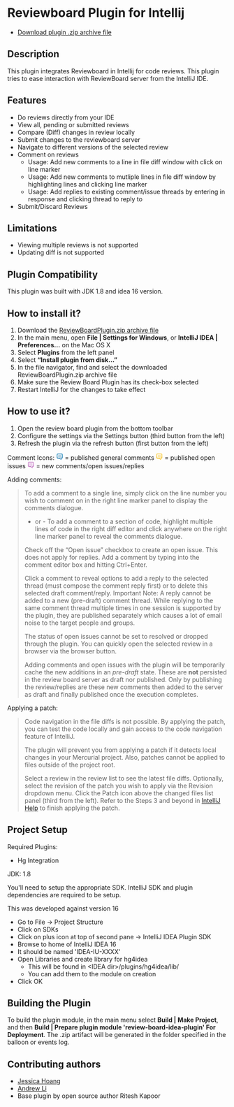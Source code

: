 # Reviewboard Plugin for Intellij
- [Download plugin .zip archive file](https://github.com/vchu-vr/review-board-idea-plugin/blob/master/review-board-idea-plugin.zip)

Description
-------------
This plugin integrates Reviewboard in Intellij for code reviews. 
This plugin tries to ease interaction with ReviewBoard server from the IntelliJ IDE.

Features
-------------
* Do reviews directly from your IDE
* View all, pending or submitted reviews
* Compare (Diff) changes in review locally
* Submit changes to the reviewboard server
* Navigate to different versions of the selected review
* Comment on reviews
    * Usage: Add new comments to a line in file diff window with click on line marker
    * Usage: Add new comments to mutliple lines in file diff window by highlighting lines and clicking line marker
    * Usage: Add replies to existing comment/issue threads by entering in response and clicking thread to reply to
* Submit/Discard Reviews

Limitations
-------------
* Viewing multiple reviews is not supported
* Updating diff is not supported

Plugin Compatibility
-------------
This plugin was built with JDK 1.8 and idea 16 version.


How to install it?
-------------
1. Download the [ReviewBoardPlugin.zip archive file](https://github.com/vchu-vr/review-board-idea-plugin/blob/master/review-board-idea-plugin.zip)
2. In the main menu, open **File | Settings for Windows**, or **IntelliJ IDEA | Preferences...** on the Mac OS X 
3. Select **Plugins** from the left panel
4. Select **“Install plugin from disk…”**
5. In the file navigator, find and select the downloaded ReviewBoardPlugin.zip archive file
6. Make sure the Review Board Plugin has its check-box selected
7. Restart IntelliJ for the changes to take effect


How to use it?
-------------
1. Open the review board plugin from the bottom toolbar
2. Configure the settings via the Settings button (third button from the left)
3. Refresh the plugin via the refresh button (first button from the left)

Comment Icons: 
![alt text](https://github.com/vchu-vr/review-board-idea-plugin/blob/master/resources/balloon.png "Blue Comment Icon") = published general comments
![alt text](https://github.com/vchu-vr/review-board-idea-plugin/blob/master/resources/com/visiercorp/idea/rbplugin/resources/yellow_balloon.png "Blue Comment Icon") = published open issues
![alt text](https://github.com/vchu-vr/review-board-idea-plugin/blob/master/resources/com/visiercorp/idea/rbplugin/resources/magenta_balloon.png "Magenta Comment Icon") = new comments/open issues/replies

Adding comments:
>To add a comment to a single line, simply click on the line number you wish to comment on in the right line marker panel to display the comments dialogue. 
>- or -
>To add a comment to a section of code, highlight multiple lines of code in the right diff editor and click anywhere on the right line marker panel to reveal the comments dialogue. 
>
>Check off the “Open issue” checkbox to create an open issue. This does not apply for replies.
>Add a comment by typing into the comment editor box and hitting Ctrl+Enter. 
>
>Click a comment to reveal options to add a reply to the selected thread (must compose the comment reply first) or to delete this selected draft comment/reply. Important Note: A reply cannot be added to a new (pre-draft) comment thread. While replying to the same comment thread multiple times in one session is supported by the plugin, they are published separately which causes a lot of email noise to the target people and groups. 
>
>The status of open issues cannot be set to resolved or dropped through the plugin. You can quickly open the selected review in a browser via the browser button.
>
>Adding comments and open issues with the plugin will be temporarily cache the new additions in an *pre-draft* state. These are **not** persisted in the review board server as draft nor published. Only by publishing the review/replies are these new comments then added to the server as draft and finally published once the execution completes. 

Applying a patch:
>Code navigation in the file diffs is not possible. By applying the patch, you can test the code locally and gain access to the code navigation feature of IntelliJ.
>
>The plugin will prevent you from applying a patch if it detects local changes in your Mercurial project. Also, patches cannot be applied to files outside of the project root.
>
>Select a review in the review list to see the latest file diffs. 
>Optionally, select the revision of the patch you wish to apply via the Revision dropdown menu.
>Click the Patch icon above the changed files list panel (third from the left).
>Refer to the Steps 3 and beyond in [IntelliJ Help](https://www.jetbrains.com/help/idea/2016.2/applying-patches.html) to finish applying the patch.

Project Setup
-------------
Required Plugins:
* Hg Integration

JDK: 1.8

You'll need to setup the appropriate SDK. IntelliJ SDK and plugin dependencies are required to be setup.

This was developed against version 16

* Go to File -> Project Structure
* Click on SDKs
* Click on plus icon at top of second pane -> IntelliJ IDEA Plugin SDK
* Browse to home of IntelliJ IDEA 16
* It should be named 'IDEA-IU-XXXX'
* Open Libraries and create library for hg4idea
    * This will be found in \<IDEA dir\>/plugins/hg4idea/lib/
    * You can add them to the module on creation
* Click OK

Building the Plugin
-------------
To build the plugin module, in the main menu select **Build | Make Project**, and then **Build | Prepare plugin module 'review-board-idea-plugin' For Deployment**.
The .zip artifact will be generated in the folder specified in the balloon or events log.


Contributing authors
-------------
* [Jessica Hoang](https://github.com/AtelierRadius)
* [Andrew Li](https://github.com/andrewkcli)
* Base plugin by open source author Ritesh Kapoor
